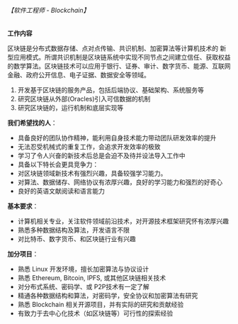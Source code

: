 ###### 【软件工程师 - Blockchain】

**工作内容**

区块链是分布式数据存储、点对点传输、共识机制、加密算法等计算机技术的 新型应用模式。所谓共识机制是区块链系统中实现不同节点之间建立信任、获取权益的数学算法。区块链技术可以应用于银行、证券、审计、数字货币、能源、互联网金融、政府公开信息、电子证据、数据安全等领域。

1. 开发基于区块链的服务产品，包括后端协议、基础架构、系统服务等
2. 研究区块链从外部(Oracles)引入可信数据的机制
3. 研究区块链的，运行机制和底层实现等

**我们希望找的人**：
 - 具备良好的团队协作精神，能利用自身技术能力带动团队研发效率的提升
 - 无法忍受机械式的重复工作，会追求开发效率的极致
 - 学习了令人兴奋的新技术后总是会迫不及待并设法导入工作中
 - 具备以下特长会更具竞争力：
  - 对区块链领域新技术有强烈兴趣，具备较强学习能力。
  - 对算法、数据储存、网络协议有浓厚兴趣，良好的学习能力和强烈的好奇心
  - 良好的英语文献阅读和语言能力

**基本要求**：
 - 计算机相关专业，关注软件领域前沿技术，对开源技术框架研究怀有浓厚兴趣
 - 熟悉多种数据结构及算法，开发语言不限
 - 对比特币、数字货币、和区块链行业有兴趣

**加分项目**：
 - 熟悉 Linux 开发环境，擅长加密算法与协议设计
 - 熟悉 Ethereum, Bitcoin, IPFS, 或其他区块链相关技术
 - 对分布式系统、密码学、或 P2P技术有一定了解
 - 精通各种数据结构和算法，对密码学，安全协议和加密算法有研究
 - 熟悉 Blockchain 相关开源项目，并有实际的研究和贡献经验
 - 有致力于去中心化技术（如区块链等）可行性的探索经验
